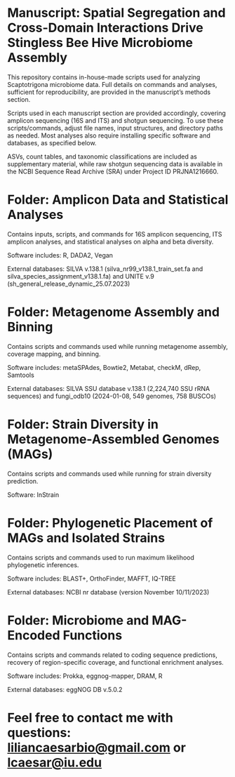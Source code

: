 # Manuscript: Spatial Segregation and Cross-Domain Interactions Drive Stingless Bee Hive Microbiome Assembly

This repository contains in-house-made scripts used for analyzing Scaptotrigona microbiome data. Full details on commands and analyses, sufficient for reproducibility, are provided in the manuscript’s methods section.

Scripts used in each manuscript section are provided accordingly, covering amplicon sequencing (16S and ITS) and shotgun sequencing. To use these scripts/commands, adjust file names, input structures, and directory paths as needed. Most analyses also require installing specific software and databases, as specified below.

ASVs, count tables, and taxonomic classifications are included as supplementary material, while raw shotgun sequencing data is available in the NCBI Sequence Read Archive (SRA) under Project ID PRJNA1216660.

# Folder: Amplicon Data and Statistical Analyses
Contains inputs, scripts, and commands for 16S amplicon sequencing, ITS amplicon analyses, and statistical analyses on alpha and beta diversity.

Software includes: R, DADA2, Vegan

External databases: SILVA v.138.1 (silva_nr99_v138.1_train_set.fa and silva_species_assignment_v138.1.fa) and UNITE v.9 (sh_general_release_dynamic_25.07.2023)

# Folder: Metagenome Assembly and Binning
Contains scripts and commands used while running metagenome assembly, coverage mapping, and binning.

Software includes: metaSPAdes, Bowtie2, Metabat, checkM, dRep, Samtools

External databases: SILVA SSU database v.138.1 (2,224,740 SSU rRNA sequences) and fungi_odb10 (2024-01-08, 549 genomes, 758 BUSCOs)

# Folder: Strain Diversity in Metagenome-Assembled Genomes (MAGs)
Contains scripts and commands used while running for strain diversity prediction.

Software: InStrain

# Folder: Phylogenetic Placement of MAGs and Isolated Strains
Contains scripts and commands used to run maximum likelihood phylogenetic inferences.

Software includes: BLAST+, OrthoFinder, MAFFT, IQ-TREE

External databases: NCBI nr database (version November 10/11/2023)

# Folder: Microbiome and MAG-Encoded Functions
Contains scripts and commands related to coding sequence predictions, recovery of region-specific coverage, and functional enrichment analyses.

Software includes: Prokka, eggnog-mapper, DRAM, R

External databases: eggNOG DB v.5.0.2

# Feel free to contact me with questions: liliancaesarbio@gmail.com or lcaesar@iu.edu
